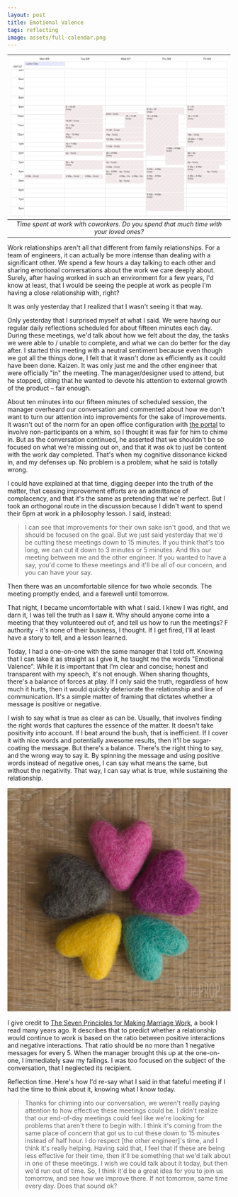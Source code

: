 ```yaml
---
layout: post
title: Emotional Valence
tags: reflecting
image: assets/full-calendar.png
---
```

| ![full-calendar](assets/full-calendar.png) | 
|:--:| 
| *Time spent at work with coworkers. Do you spend that much time with your loved ones?* |

Work relationships aren't all that different from family relationships. For a team of engineers, it can actually be more intense than dealing with a significant other. We spend a few hours a day talking to each other and sharing emotional conversations about the work we care deeply about. Surely, after having worked in such an environment for a few years, I'd know at least, that I would be seeing the people at work as people I'm having a close relationship with, right?

It was only yesterday that I realized that I wasn't seeing it that way. 

Only yesterday that I surprised myself at what I said. We were having our regular daily reflections scheduled for about fifteen minutes each day. During these meetings, we'd talk about how we felt about the day, the tasks we were able to / unable to complete, and what we can do better for the day after. I started this meeting with a neutral sentiment because even though we got all the things done, I felt that it wasn't done as efficiently as it could have been done. Kaizen. It was only just me and the other engineer that were officially "in" the meeting. The manager/designer used to attend, but he stopped, citing that he wanted to devote his attention to external growth of the product –&nbsp;fair enough. 

About ten minutes into our fifteen minutes of scheduled session, the manager overheard our conversation and commented about how we don't want to turn our attention into improvements for the sake of improvements. It wasn't out of the norm for an open office configuration with [the portal](/remote-work-through-a-portal) to involve non-participants on a whim, so I thought it was fair for him to chime in. But as the conversation continued, he asserted that we shouldn't be so focused on what we're missing out on, and that it was ok to just be content with the work day completed. That's when my cognitive dissonance kicked in, and my defenses up. No problem is a problem; what he said is totally wrong. 

I could have explained at that time, digging deeper into the truth of the matter, that ceasing improvement efforts are an admittance of complacency, and that it's the same as pretending that we're perfect. But I took an orthogonal route in the discussion because I didn't want to spend their 6pm at work in a philosophy lesson. I said, instead:

> I can see that improvements for their own sake isn't good, and that we should be focused on the goal. But we just said yesterday that we'd be cutting these meetings down to 15 minutes. If you think that's too long, we can cut it down to 3 minutes or 5 minutes. And this our meeting between me and the other engineer. If you wanted to have a say, you'd come to these meetings and it'll be all of our concern, and you can have your say. 

Then there was an uncomfortable silence for two whole seconds. The meeting promptly ended, and a farewell until tomorrow. 

That night, I became uncomfortable with what I said. I knew I was right, and darn it, I was tell the truth as I saw it. Why should anyone come into a meeting that they volunteered out of, and tell us how to run the meetings? F authority - it's none of their business, I thought. If I get fired, I'll at least have a story to tell, and a lesson learned.

Today, I had a one-on-one with the same manager that I told off. Knowing that I can take it as straight as I give it, he taught me the words "Emotional Valence". While it is important that I'm clear and concise; honest and transparent with my speech, it's not enough. When sharing thoughts, there's a balance of forces at play. If I only said the truth, regardless of how much it hurts, then it would quickly deteriorate the relationship and line of communication. It's a simple matter of framing that dictates whether a message is positive or negative.

I wish to say what is true as clear as can be. Usually, that involves finding the right words that captures the essence of the matter. It doesn't take positivity into account. If I beat around the bush, that is inefficient. If I cover it with nice words and potentially awesome results, then it'll be sugar-coating the message. But there's a balance. There's the right thing to say, and the wrong way to say it. By spinning the message and using positive words instead of negative ones, I can say what means the same, but without the negativity. That way, I can say what is true, while sustaining the relationship.

![heart-5](/assets/heart-5.jpeg)

I give credit to [The Seven Principles for Making Marriage Work](/seven-principles-for-making-marriage-work), a book I read many years ago. It describes that to predict whether a relationship would continue to work is based on the ratio between positive interactions and negative interactions. That ratio should be no more than 1 negative messages for every 5. When the manager brought this up at the one-on-one, I immediately saw my failings. I was too focused on the subject of the conversation, that I neglected its recipient. 

Reflection time. Here's how I'd re-say what I said in that fateful meeting if I had the time to think about it, knowing what I know today.

> Thanks for chiming into our conversation, we weren't really paying attention to how effective these meetings could be. I didn't realize that our end-of-day meetings could feel like we're looking for problems that aren't there to begin with. I think it's coming from the same place of concern that got us to cut these down to 15 minutes instead of half hour. I do respect [the other engineer]'s time, and I think it's really helping. Having said that, I feel that if these are being less effective for their time, then it'll be something that we'd talk about in one of these meetings. I wish we could talk about it today, but then we'd run out of time. So, I think it'd be a great idea for you to join us tomorrow, and see how we improve there. If not tomorrow, same time every day. Does that sound ok?


